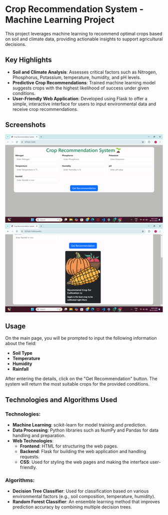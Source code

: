 # Crop Recommendation System - Machine Learning Project

This project leverages machine learning to recommend optimal crops based on soil and climate data, providing actionable insights to support agricultural decisions.

## Key Highlights
- **Soil and Climate Analysis**: Assesses critical factors such as Nitrogen, Phosphorus, Potassium, temperature, humidity, and pH levels.
- **Predictive Crop Recommendations**: Trained machine learning model suggests crops with the highest likelihood of success under given conditions.
- **User-Friendly Web Application**: Developed using Flask to offer a simple, interactive interface for users to input environmental data and receive crop recommendations.

## Screenshots
![INPUT](input.png)
![OUTPUT](output.png)

## Usage
On the main page, you will be prompted to input the following information about the field:
- **Soil Type**
- **Temperature**
- **Humidity**
- **Rainfall**
  
After entering the details, click on the "Get Recommendation" button.
The system will return the most suitable crops for the provided conditions.

## Technologies and Algorithms Used

### Technologies:
- **Machine Learning**: scikit-learn for model training and prediction.
- **Data Processing**: Python libraries such as NumPy and Pandas for data handling and preparation.
- **Web Technologies**: 
  - **Frontend**: HTML for structuring the web pages.
  - **Backend**: Flask for building the web application and handling requests.
  - **CSS**: Used for styling the web pages and making the interface user-friendly.

### Algorithms:
- **Decision Tree Classifier**: Used for classification based on various environmental factors (e.g., soil composition, temperature, humidity).
- **Random Forest Classifier**: An ensemble learning method that improves prediction accuracy by combining multiple decision trees.


